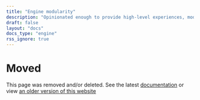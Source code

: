 ```yaml
---
title: "Engine modularity"
description: "Opinionated enough to provide high-level experiences, modular enough to let anyone break out of the 'blessed' paths we have chosen."
draft: false
layout: "docs"
docs_type: "engine"
rss_ignore: true
---
```


# Moved

This page was removed and/or deleted. See the latest [documentation](/docs) or view [an older version of this website](/v0.4)
